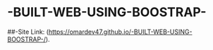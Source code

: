 # -BUILT-WEB-USING-BOOSTRAP-
##-Site Link: (https://omardev47.github.io/-BUILT-WEB-USING-BOOSTRAP-/).
